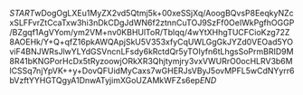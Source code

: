 $START$wDogOgLXEu1MyZX2vd5Qtmj5k+00xeSSjXq/AoogBQvsP8EeqkyNZcxSLFFvrZtCcaTxw3hi3nDkCDgJdWN6f2ztnnCuTOJ9SzFf0OeIWkPgfhOGGP/BZgqf1AgVYom/ym2VM+nv0KBHUlToR/Tblqq/4wYtXHhgTUCFCioKzg72Z8AOEHk/Y+Q+qfZ16pkAWQApjSkU5V353xfyCqUWLGgGkJYZd0VEOad5YOviF4BNJWRsJlwYLYdGSVncnLFsdy6kRctdQr5yTOIyfn6tLhgsSoPrmBRID9M8R41bKNGPorHcDx5tRyzoowjORkXR3Qhjtymjry3vxVWURrO0ocHLRV3b6MlCSSq7njYpVK++y+DovQFUidMyCaxs7wGHERJsVByJ5ovMPFL5wCdNYyrr6bVzftYYHGTQgyA1DnwATyjimXGoUZAMkWFZs6ep$END$